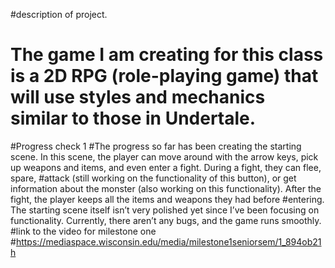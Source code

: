 #description of project.
# The game I am creating for this class is a 2D RPG (role-playing game) that will use styles and mechanics similar to those in Undertale.
#Progress check 1
#The progress so far has been creating the starting scene. In this scene, the player can move around with the arrow keys, pick up weapons and items, and even enter a fight. During a fight, they can flee, spare, #attack (still working on the functionality of this button), or get information about the monster (also working on this functionality). After the fight, the player keeps all the items and weapons they had before #entering. The starting scene itself isn’t very polished yet since I’ve been focusing on functionality. Currently, there aren’t any bugs, and the game runs smoothly.
#link to the video for milestone one
#https://mediaspace.wisconsin.edu/media/milestone1seniorsem/1_894ob21h


